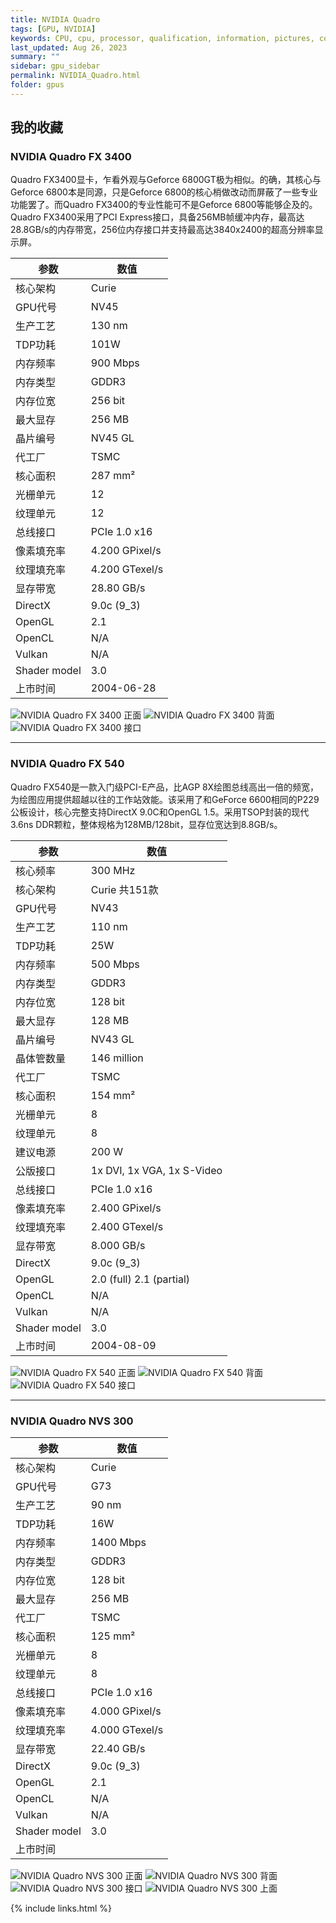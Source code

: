 ```yaml
---
title: NVIDIA Quadro
tags: [GPU, NVIDIA]
keywords: CPU, cpu, processor, qualification, information, pictures, core, frequency, chip packaging, packaging, cpu info, x86, collection, amd, cyrix, harris, ibm, idt, iit, intel, motorola, nec, sgs, sgs-thomson, siemens, ST, signetics, mhs, ti, texas instruments, ulsi, umc, weitek, zilog, 3002, 4004, 4040, 8008, 808x, 8085, 8088, 8086, 80188, 80186, 80286, 286, 80386, 386, i386, Am386, 386sx, 386dx, 486, i486, 586, 486sx, 486dx, overdrive, 487, pentium, 586, 5x86, 386dlc, 386slc, 486dx2, mmx, ppro, pentium-pro, pro, athlon, duron, z80, dirk oppelt, dirk, oppelt, engineering, sample, samples, NVIDIA, GeForce, Quadro, TNT2, Radeon, GPU
last_updated: Aug 26, 2023
summary: ""
sidebar: gpu_sidebar
permalink: NVIDIA_Quadro.html
folder: gpus
---
```


## 我的收藏

### NVIDIA Quadro FX 3400

Quadro FX3400显卡，乍看外观与Geforce 6800GT极为相似。的确，其核心与Geforce 6800本是同源，只是Geforce 6800的核心梢做改动而屏蔽了一些专业功能罢了。而Quadro FX3400的专业性能可不是Geforce 6800等能够企及的。Quadro FX3400采用了PCI Express接口，具备256MB帧缓冲内存，最高达28.8GB/s的内存带宽，256位内存接口并支持最高达3840x2400的超高分辨率显示屏。

| 参数 | 数值 |
| ------ | ------ |
| 核心架构 | Curie |
| GPU代号 | NV45 |
| 生产工艺 | 130 nm |
| TDP功耗 | 101W |
| 内存频率 | 900 Mbps |
| 内存类型 | GDDR3 |
| 内存位宽 | 256 bit |
| 最大显存 | 256 MB |
| 晶片编号 | NV45 GL |
| 代工厂 | TSMC |
| 核心面积 | 287 mm² |
| 光栅单元 | 12 |
| 纹理单元 | 12 |
| 总线接口 | PCIe 1.0 x16 |
| 像素填充率 | 4.200 GPixel/s |
| 纹理填充率 | 4.200 GTexel/s |
| 显存带宽 | 28.80 GB/s |
| DirectX | 9.0c (9_3) |
| OpenGL | 2.1 |
| OpenCL | N/A |
| Vulkan | N/A |
| Shader model | 3.0 |
| 上市时间 | 2004-06-28 |

![NVIDIA Quadro FX 3400 正面](/images/gpus/NVIDIA/NVIDIA_Quadro_FX_3400_(256M)_1.jpg)
![NVIDIA Quadro FX 3400 背面](/images/gpus/NVIDIA/NVIDIA_Quadro_FX_3400_(256M)_2.jpg)
![NVIDIA Quadro FX 3400 接口](/images/gpus/NVIDIA/NVIDIA_Quadro_FX_3400_(256M)_3.jpg)

---------

### NVIDIA Quadro FX 540

Quadro FX540是一款入门级PCI-E产品，比AGP 8X绘图总线高出一倍的频宽，为绘图应用提供超越以往的工作站效能。该采用了和GeForce 6600相同的P229公板设计，核心完整支持DirectX 9.0C和OpenGL 1.5。采用TSOP封装的现代3.6ns DDR颗粒，整体规格为128MB/128bit，显存位宽达到8.8GB/s。

| 参数 | 数值 |
| ------ | ------ |
| 核心频率 | 300 MHz |
| 核心架构 | Curie 共151款 |
| GPU代号 | NV43 |
| 生产工艺 | 110 nm |
| TDP功耗 | 25W |
| 内存频率 | 500 Mbps |
| 内存类型 | GDDR3 |
| 内存位宽 | 128 bit |
| 最大显存 | 128 MB |
| 晶片编号 | NV43 GL |
| 晶体管数量 | 146 million |
| 代工厂 | TSMC |
| 核心面积 | 154 mm² |
| 光栅单元 | 8 |
| 纹理单元 | 8 |
| 建议电源 | 200 W |
| 公版接口 | 1x DVI, 1x VGA, 1x S-Video |
| 总线接口 | PCIe 1.0 x16 |
| 像素填充率 | 2.400 GPixel/s |
| 纹理填充率 | 2.400 GTexel/s |
| 显存带宽 | 8.000 GB/s |
| DirectX | 9.0c (9_3) |
| OpenGL | 2.0 (full) 2.1 (partial) |
| OpenCL | N/A |
| Vulkan | N/A |
| Shader model | 3.0 |
| 上市时间 | 2004-08-09 |

![NVIDIA Quadro FX 540 正面](/images/gpus/NVIDIA/NVIDIA_Quadro_FX_540_(128M_强氧)_1.jpg)
![NVIDIA Quadro FX 540 背面](/images/gpus/NVIDIA/NVIDIA_Quadro_FX_540_(128M_强氧)_2.jpg)
![NVIDIA Quadro FX 540 接口](/images/gpus/NVIDIA/NVIDIA_Quadro_FX_540_(128M_强氧)_3.jpg)

---------

### NVIDIA Quadro NVS 300

| 参数 | 数值 |
| ------ | ------ |
| 核心架构 | Curie |
| GPU代号 | G73 |
| 生产工艺 | 90 nm |
| TDP功耗 | 16W |
| 内存频率 | 1400 Mbps |
| 内存类型 | GDDR3 |
| 内存位宽 | 128 bit |
| 最大显存 | 256 MB |
| 代工厂 | TSMC |
| 核心面积 | 125 mm² |
| 光栅单元 | 8 |
| 纹理单元 | 8 |
| 总线接口 | PCIe 1.0 x16 |
| 像素填充率 | 4.000 GPixel/s |
| 纹理填充率 | 4.000 GTexel/s |
| 显存带宽 | 22.40 GB/s |
| DirectX | 9.0c (9_3) |
| OpenGL | 2.1 |
| OpenCL | N/A |
| Vulkan | N/A |
| Shader model | 3.0 |
| 上市时间 |  |

![NVIDIA Quadro NVS 300 正面](/images/gpus/NVIDIA/NVIDIA_Quadro_NVS_300_(512M)_1.jpg)
![NVIDIA Quadro NVS 300 背面](/images/gpus/NVIDIA/NVIDIA_Quadro_NVS_300_(512M)_2.jpg)
![NVIDIA Quadro NVS 300 接口](/images/gpus/NVIDIA/NVIDIA_Quadro_NVS_300_(512M)_3.jpg)
![NVIDIA Quadro NVS 300 上面](/images/gpus/NVIDIA/NVIDIA_Quadro_NVS_300_(512M)_4.jpg)

{% include links.html %}
